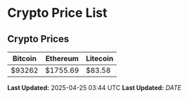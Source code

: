 # Crypto Price List

## Crypto Prices
| Bitcoin | Ethereum | Litecoin |
| ------- | -------- | -------- |
| $93262 | $1755.69 | $83.58 |
**Last Updated:** 2025-04-25 03:44 UTC
**Last Updated:** $DATE$

